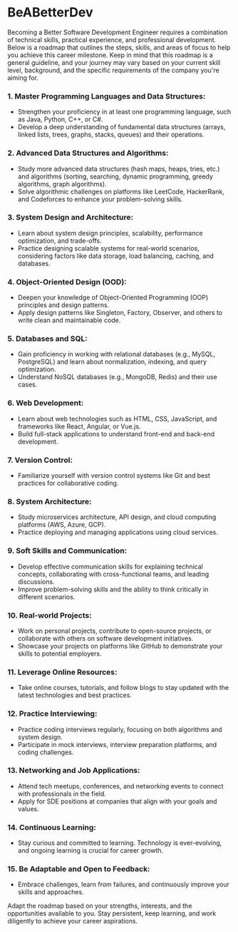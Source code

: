 # BeABetterDev
Becoming a Better Software Development Engineer requires a combination of technical skills, practical experience, and professional development. Below is a roadmap that outlines the steps, skills, and areas of focus to help you achieve this career milestone. Keep in mind that this roadmap is a general guideline, and your journey may vary based on your current skill level, background, and the specific requirements of the company you're aiming for. 

### 1. Master Programming Languages and Data Structures:

- Strengthen your proficiency in at least one programming language, such as Java, Python, C++, or C#.
- Develop a deep understanding of fundamental data structures (arrays, linked lists, trees, graphs, stacks, queues) and their operations.

### 2. Advanced Data Structures and Algorithms:

- Study more advanced data structures (hash maps, heaps, tries, etc.) and algorithms (sorting, searching, dynamic programming, greedy algorithms, graph algorithms).
- Solve algorithmic challenges on platforms like LeetCode, HackerRank, and Codeforces to enhance your problem-solving skills.

### 3. System Design and Architecture:

- Learn about system design principles, scalability, performance optimization, and trade-offs.
- Practice designing scalable systems for real-world scenarios, considering factors like data storage, load balancing, caching, and databases.

### 4. Object-Oriented Design (OOD):

- Deepen your knowledge of Object-Oriented Programming (OOP) principles and design patterns.
- Apply design patterns like Singleton, Factory, Observer, and others to write clean and maintainable code.

### 5. Databases and SQL:

- Gain proficiency in working with relational databases (e.g., MySQL, PostgreSQL) and learn about normalization, indexing, and query optimization.
- Understand NoSQL databases (e.g., MongoDB, Redis) and their use cases.

### 6. Web Development:

- Learn about web technologies such as HTML, CSS, JavaScript, and frameworks like React, Angular, or Vue.js.
- Build full-stack applications to understand front-end and back-end development.

### 7. Version Control:

- Familiarize yourself with version control systems like Git and best practices for collaborative coding.

### 8. System Architecture:

- Study microservices architecture, API design, and cloud computing platforms (AWS, Azure, GCP).
- Practice deploying and managing applications using cloud services.

### 9. Soft Skills and Communication:

- Develop effective communication skills for explaining technical concepts, collaborating with cross-functional teams, and leading discussions.
- Improve problem-solving skills and the ability to think critically in different scenarios.

### 10. Real-world Projects:

- Work on personal projects, contribute to open-source projects, or collaborate with others on software development initiatives.
- Showcase your projects on platforms like GitHub to demonstrate your skills to potential employers.

### 11. Leverage Online Resources:

- Take online courses, tutorials, and follow blogs to stay updated with the latest technologies and best practices.

### 12. Practice Interviewing:

- Practice coding interviews regularly, focusing on both algorithms and system design.
- Participate in mock interviews, interview preparation platforms, and coding challenges.

### 13. Networking and Job Applications:

- Attend tech meetups, conferences, and networking events to connect with professionals in the field.
- Apply for SDE positions at companies that align with your goals and values.

### 14. Continuous Learning:

- Stay curious and committed to learning. Technology is ever-evolving, and ongoing learning is crucial for career growth.

### 15. Be Adaptable and Open to Feedback:

- Embrace challenges, learn from failures, and continuously improve your skills and approaches.

Adapt the roadmap based on your strengths, interests, and the opportunities available to you. Stay persistent, keep learning, and work diligently to achieve your career aspirations.
